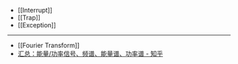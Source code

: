 - [[Interrupt]]
- [[Trap]]
- [[Exception]]

___

- [[Fourier Transform]]
- [汇总：能量/功率信号、频谱、能量谱、功率谱 - 知乎](https://zhuanlan.zhihu.com/p/339291397)